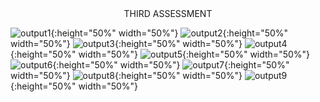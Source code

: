 <DIV align="center">THIRD ASSESSMENT</DIV>

![output1](./src/assets/output1.png){:height="50%" width="50%"}
![output2](./src/assets/output2.png){:height="50%" width="50%"}
![output3](./src/assets/output3.png){:height="50%" width="50%"}
![output4](./src/assets/output4.png){:height="50%" width="50%"}
![output5](./src/assets/output5.png){:height="50%" width="50%"}
![output6](./src/assets/output6.png){:height="50%" width="50%"}
![output7](./src/assets/output7.png){:height="50%" width="50%"}
![output8](./src/assets/output8.png){:height="50%" width="50%"}
![output9](./src/assets/output9.png){:height="50%" width="50%"}

